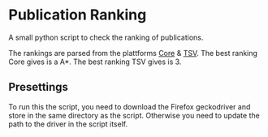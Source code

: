 # Publication Ranking
A small python script to check the ranking of publications.

The rankings are parsed from the plattforms [Core](https://www.core.edu.au/) & [TSV](https://www.tsv.fi/).
The best ranking Core gives is a A*. The best ranking TSV gives is 3.

## Presettings
To run this the script, you need to download the Firefox geckodriver and store in the same directory as the script. Otherwise you need to update the path to the driver in the script itself.

